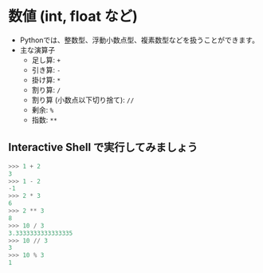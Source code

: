# 数値 (int, float など)
* Pythonでは、整数型、浮動小数点型、複素数型などを扱うことができます。
* 主な演算子
  * 足し算: `+`
  * 引き算: `-`
  * 掛け算: `*`
  * 割り算: `/`
  * 割り算 (小数点以下切り捨て): `//`
  * 剰余: `%`
  * 指数: `**`

## Interactive Shell で実行してみましょう
```python
>>> 1 + 2
3
>>> 1 - 2
-1
>>> 2 * 3
6
>>> 2 ** 3
8
>>> 10 / 3
3.3333333333333335
>>> 10 // 3
3
>>> 10 % 3
1
```